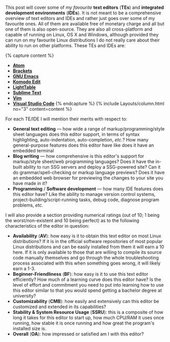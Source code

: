 This post will cover some of *my favourite* **text editors** (**TEs**) and **integrated development environments** (**IDEs**). It is not meant to be a comprehensive overview of text editors and IDEs and rather just goes over some of my favourite ones. All of them are available free of monetary charge and all but one of them is also open-source. They are also all cross-platform and capable of running on Linux, OS X and Windows, although provided they can run on my favourite Linux distributions I do not really care about their ability to run on other platforms. These TEs and IDEs are:

{% capture content %}
* [**Atom**](#atom)
* [**Brackets**](#brackets)
* [**GNU Emacs**](#gnu-emacs)
* [**Komodo Edit**](#komodo-edit)
* [**LightTable**](#lighttable)
* [**Sublime Text**](#sublime-text)
* [**Vim**](#vim)
* [**Visual Studio Code**](#visual-studio-code)
{% endcapture %}
{% include Layouts/column.html no="3" content=content %}

For each TE/IDE I will mention their merits with respect to:

* **General text editing** &mdash; how wide a range of markup/programming/style sheet languages does this editor support, in terms of syntax highlighting, auto-indentation, auto-completion, *etc.*? How many general-purpose features does this editor have like does it have an embedded terminal
* **Blog writing** &mdash; how comprehensive is this editor's support for markup/style sheet/web programming languages? Does it have the in-built ability to run SSG servers and deploy a SSG-powered site? Can it do grammar/spell-checking or markup language previews? Does it have an embedded web browser for previewing the changes to your site you have made in it?
* **Programming** / **Software development** &mdash; how many IDE features does this editor have? Like the ability to manage version control systems, project-building/script-running tasks, debug code, diagnose program problems, *etc.*

I will also provide a section providing numerical ratings (out of 10; 1 being the worst/non-existent and 10 being perfect) as to the following characteristics of the editor in question:

* **Availability** (**AV**): how easy is it to obtain this text editor on most Linux distributions? If it is in the official software repositories of most popular Linux distributions and can be easily installed from them it will earn a 10 here. If it is only available to those that are willing to compile its source code manually themselves and go through the whole troubleshooting process associated with this when something goes wrong, it will likely earn a 1-3.
* **Beginner-Friendliness** (**BF**): how easy is it to use this text editor efficiently? How much of a learning curve does this editor have? Is the level of effort and commitment you need to put into learning how to use this editor similar to that you would spend getting a bachelor degree at university?
* **Customizability** (**CMB**): how easily and extensively can this editor be customized and extended in its capabilities?
* **Stability & System Resource Usage** (**SSRU**): this is a composite of how long it takes for this editor to start up, how much CPU/RAM it uses once running, how stable it is once running and how great the program's installed size is.
* **Overall** (**OA**): how impressed or satisfied am I with this editor?

